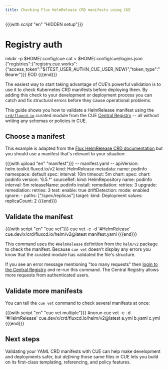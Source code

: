 ```yaml
---
title: Checking Flux HelmRelease CRD manifests using CUE
---
```


{{{with _script_ "en" "HIDDEN setup"}}}
# Registry auth
mkdir -p $HOME/.config/cue
cat <<EOD > $HOME/.config/cue/logins.json
{"registries":{"registry.cue.works":{"access_token":"${TEST_USER_AUTHN_CUE_USER_NEW}","token_type":"Bearer"}}}
EOD
{{{end}}}

The easiest way to start taking advantage of CUE’s powerful validation is to
use it to check Kubernetes CRD manifests before deploying them. By adding this
check to your development or deployment process you can catch and fix
structural errors before they cause operational problems.

This guide shows you how to validate a HelmRelease manifest using the
[`crd/fluxcd.io`](../curated-module-crd-fluxcd.md)
curated module from the CUE [Central Registry](/products/central-registry) --
all without writing any schemas or policies in CUE.

## Choose a manifest

This example is adapted from the
[Flux HelmRelease CRD documentation](https://fluxcd.io/flux/components/helm/helmreleases/)
but you should use a manifest that's relevant to your situation:

{{{with upload "en" "manifest"}}}
-- manifest.yaml --
apiVersion: helm.toolkit.fluxcd.io/v2
kind: HelmRelease
metadata:
  name: podinfo
  namespace: default
spec:
  interval: 10m
  timeout: 5m
  chart:
    spec:
      chart: podinfo
      version: '6.5.*'
      sourceRef:
        kind: HelmRepository
        name: podinfo
      interval: 5m
  releaseName: podinfo
  install:
    remediation:
      retries: 3
  upgrade:
    remediation:
      retries: 3
  test:
    enable: true
  driftDetection:
    mode: enabled
    ignore:
    - paths: ["/spec/replicas"]
      target:
        kind: Deployment
  values:
    replicaCount: 2
{{{end}}}

## Validate the manifest

{{{with script "en" "cue vet"}}}
cue vet -c -d '#HelmRelease' cue.dev/x/crd/fluxcd.io/helm/v2@latest manifest.yaml
{{{end}}}

This command uses the `#HelmRelease` definition from the
`helm/v2` package to check the manifest.
Because `cue vet` doesn't display any errors
you know that the curated module has validated the file's structure.

If you see an error message mentioning "too many requests" then
[login to the Central Registry](../login-central-registry.md)
and re-run this command.
The Central Registry allows more requests from authenticated users.

## Validate more manifests

You can tell the `cue vet` command to check several manifests at once:

{{{with script "en" "cue vet multiple"}}}
#norun
cue vet -c -d '#HelmRelease' cue.dev/x/crd/fluxcd.io/helm/v2@latest a.yml b.yaml c.yml
{{{end}}}

## Next steps

Validating your YAML CRD manifests with CUE can help make development and
deployments safer, but *defining* those same files in CUE lets you build on its
first-class templating, referencing, and policy features.
